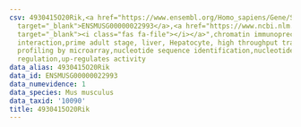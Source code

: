 ```yaml
---
csv: 4930415O20Rik,<a href="https://www.ensembl.org/Homo_sapiens/Gene/Summary?db=core;g=ENSMUSG00000022993"
  target="_blank">ENSMUSG00000022993</a>,<a href="https://www.ncbi.nlm.nih.gov/pubmed/23834426"
  target="_blank"><i class="fas fa-file"></i></a>",chromatin immunoprecipitation assay,direct
  interaction,prime adult stage, liver, Hepatocyte, high throughput transcription
  profiling by microarray,nucleotide sequence identification,nucleotide sequence identification,transcriptional
  regulation,up-regulates activity
data_alias: 4930415O20Rik
data_id: ENSMUSG00000022993
data_numevidence: 1
data_species: Mus musculus
data_taxid: '10090'
title: 4930415O20Rik
---
```

